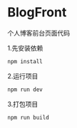 # BlogFront
个人博客前台页面代码

1.先安装依赖
```xml
npm install 
```

2.运行项目
```xml
npm run dev
```

3.打包项目
```xml
npm run build
```
